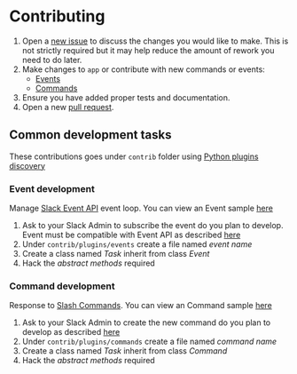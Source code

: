# Contributing

1. Open a [new issue][] to discuss the changes you would like to make.  This is
   not strictly required but it may help reduce the amount of rework you need
   to do later.
1. Make changes to `app` or contribute with new commands or events:
   - [Events](event-development)
   - [Commands](command-development)
1. Ensure you have added proper tests and documentation.
1. Open a new [pull request][].

## Common development tasks

These contributions goes under `contrib` folder using [Python plugins discovery](https://packaging.python.org/guides/creating-and-discovering-plugins/)

### Event development

Manage [Slack Event API](https://api.slack.com/events-api) event loop.
You can view an Event sample [here](https://github.com/travelgateX/slack-botx/blob/master/contrib/plugins/events/team_join.py)

1. Ask to your Slack Admin to subscribe the event do you plan to develop. Event must be compatible with Event API as described [here](https://api.slack.com/events)
1. Under `contrib/plugins/events` create a file named _event name_
1. Create a class named _Task_ inherit from class _Event_
1. Hack the _abstract methods_ required

### Command development

Response to [Slash Commands](https://api.slack.com/slash-commands).
You can view an Command sample [here](https://github.com/travelgateX/slack-botx/blob/master/contrib/plugins/commands/alertsx.py)

1. Ask to your Slack Admin to create the new command do you plan to develop as described [here](https://api.slack.com/slash-commands#creating_commands)
1. Under `contrib/plugins/commands` create a file named _command name_
1. Create a class named _Task_ inherit from class _Command_
1. Hack the _abstract methods_ required

[new issue]: https://github.com/travelgateX/slack-botx/issues/new
[pull request]: https://github.com/travelgateX/slack-botx/compare
